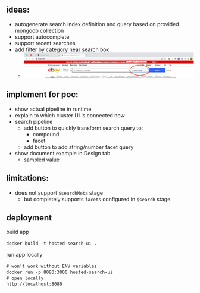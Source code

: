 ## ideas:
- autogenerate search index definition and query based on provided mongodb
  collection
- support autocomplete
- support recent searches
- add filter by category near search box
    - ![img.png](docs/img/search-box-category.png)

## implement for poc:
- show actual pipeline in runtime
- explain to which cluster UI is connected now
- search pipeline
    - add button to quickly transform search query to:
        - compound
        - facet
    - add button to add string/number facet query
- show document example in Design tab
    - sampled value

## limitations:
- does not support `$searchMeta` stage
    - but completely supports `facets` configured in `$search` stage

## deployment

build app
```shell
docker build -t hosted-search-ui .
```

run app locally
```shell
# won't work without ENV variables
docker run -p 8080:3000 hosted-search-ui
# open locally
http://localhost:8080
```

